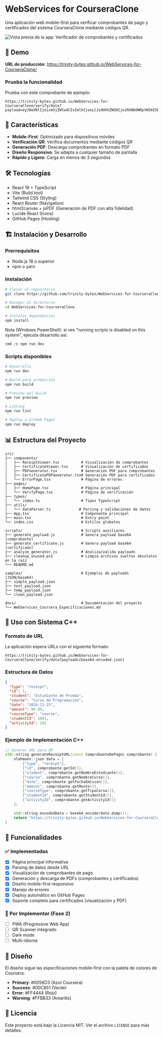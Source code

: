 # WebServices for CourseraClone

Una aplicación web mobile-first para verificar comprobantes de pago y certificados del sistema CourseraClone mediante códigos QR.

<!-- Última actualización: Septiembre 2025 — mejoras PDF certificados, limpieza del repo y tips para PowerShell -->

![Vista previa de la app: Verificador de comprobantes y certificados](.github/assets/CourseraClone-Verificador-de-Comprobantes.png)

## 🚀 Demo

**URL de producción:** https://trinity-bytes.github.io/WebServices-for-CourseraClone/

### Prueba la funcionalidad

Prueba con este comprobante de ejemplo:

```text
https://trinity-bytes.github.io/WebServices-for-CourseraClone/verify/data?payload=eyJ0eXBlIjoicmVjZWlwdCIsImlkIjoxLCJzdHVkZW50IjoiRXN0dWRpYW50ZSBkZSBQcnVlYmEiLCJjb3Vyc2UiOiJDdXJzbyBkZSBQcm9ncmFtYWNpw7NuIiwiZGF0ZSI6IjIwMjQtMTItMTUiLCJhbW91bnQiOjk5Ljk5LCJjb3Vyc2VUeXBlIjoiY291cnNlIiwic3R1ZGVudElkIjoxMDAxLCJhY3Rpdml0eUlkIjoxMDF9
```

## 📱 Características

- **Mobile-First**: Optimizado para dispositivos móviles
- **Verificación QR**: Verifica documentos mediante códigos QR
- **Generación PDF**: Descarga comprobantes en formato PDF
- **Diseño Responsivo**: Se adapta a cualquier tamaño de pantalla
- **Rápido y Ligero**: Carga en menos de 3 segundos

## 🛠️ Tecnologías

- React 18 + TypeScript
- Vite (Build tool)
- Tailwind CSS (Styling)
- React Router (Navigation)
- html2canvas + jsPDF (Generación de PDF con alta fidelidad)
- Lucide React (Icons)
- GitHub Pages (Hosting)

## 🏗️ Instalación y Desarrollo

### Prerrequisitos

- Node.js 18 o superior
- npm o yarn

### Instalación

```bash
# Clonar el repositorio
git clone https://github.com/trinity-bytes/WebServices-for-CourseraClone.git

# Navegar al directorio
cd WebServices-for-CourseraClone

# Instalar dependencias
npm install
```

Nota (Windows PowerShell): si ves "running scripts is disabled on this system", ejecuta desarrollo así:

```powershell
cmd /c npm run dev
```

### Scripts disponibles

```bash
# Desarrollo
npm run dev

# Build para producción
npm run build

# Preview del build
npm run preview

# Linting
npm run lint

# Deploy a GitHub Pages
npm run deploy
```

## 📊 Estructura del Proyecto

```text
src/
├── components/
│   ├── ReceiptViewer.tsx          # Visualización de comprobantes
│   ├── CertificateViewer.tsx      # Visualización de certificados
│   ├── PDFGenerator.tsx           # Generación PDF para comprobantes
│   ├── CertificatePDFGenerator.tsx# Generación PDF para certificados
│   └── ErrorPage.tsx              # Página de errores
├── pages/
│   ├── HomePage.tsx               # Página principal
│   └── VerifyPage.tsx             # Página de verificación
├── types/
│   └── index.ts                   # Tipos TypeScript
├── utils/
│   └── dataParser.ts             # Parsing y validaciones de datos
├── App.tsx                        # Componente principal
├── main.tsx                       # Entry point
└── index.css                      # Estilos globales

scripts/                           # Scripts auxiliares
├── generate_payload.js            # Genera payload base64 (comprobante)
├── generate_certificate.js        # Genera payload base64 (certificado)
├── analyze_generator.js           # Analiza/valida payloads
├── cleanup_unused.ps1             # Limpia archivos sueltos obsoletos en la raíz
└── README.md

samples/                           # Ejemplos de payloads (JSON/base64)
├── simple_payload.json
├── test_payload.json
├── temp_payload.json
└── clean_payload.json

docs/                              # Documentación del proyecto
└── WebServices_Coursera_Especificaciones.md
```

## 🔗 Uso con Sistema C++

### Formato de URL

La aplicación espera URLs con el siguiente formato:

```text
https://trinity-bytes.github.io/WebServices-for-CourseraClone/verify/data?payload=[base64-encoded-json]
```

### Estructura de Datos

```json
{
  "type": "receipt",
  "id": 1,
  "student": "Estudiante de Prueba",
  "course": "Curso de Programación",
  "date": "2024-12-15",
  "amount": 99.99,
  "courseType": "course",
  "studentId": 1001,
  "activityId": 101
}
```

### Ejemplo de Implementación C++

```cpp
// Generar URL para QR
std::string generateReceiptURL(const ComprobanteDePago& comprobante) {
    nlohmann::json data = {
        {"type", "receipt"},
        {"id", comprobante.getId()},
        {"student", comprobante.getNombreEstudiante()},
        {"course", comprobante.getNombreCurso()},
        {"date", comprobante.getFechaEmision()},
        {"amount", comprobante.getMonto()},
        {"courseType", comprobante.getTipoCurso()},
        {"studentId", comprobante.getStudentId()},
        {"activityId", comprobante.getActivityId()}
    };

    std::string encodedData = base64_encode(data.dump());
    return "https://trinity-bytes.github.io/WebServices-for-CourseraClone/verify/data?payload=" + encodedData;
}
```

## 📱 Funcionalidades

### ✅ Implementadas

- [x] Página principal informativa
- [x] Parsing de datos desde URL
- [x] Visualización de comprobantes de pago
- [x] Generación y descarga de PDFs (comprobantes y certificados)
- [x] Diseño mobile-first responsivo
- [x] Manejo de errores
- [x] Deploy automático en GitHub Pages
- [x] Soporte completo para certificados (visualización y PDF)

### 🔄 Por Implementar (Fase 2)

- [ ] PWA (Progressive Web App)
- [ ] QR Scanner integrado
- [ ] Dark mode
- [ ] Multi-idioma

## 🎨 Diseño

El diseño sigue las especificaciones mobile-first con la paleta de colores de Coursera:

- **Primary**: #0056D3 (Azul Coursera)
- **Success**: #00C851 (Verde)
- **Error**: #FF4444 (Rojo)
- **Warning**: #FFBB33 (Amarillo)

## 📄 Licencia

Este proyecto está bajo la Licencia MIT. Ver el archivo `LICENSE` para más detalles.
